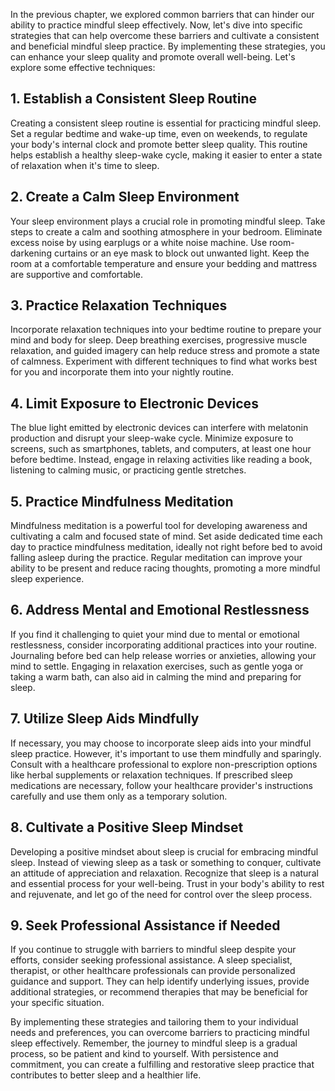 
In the previous chapter, we explored common barriers that can hinder our ability to practice mindful sleep effectively. Now, let's dive into specific strategies that can help overcome these barriers and cultivate a consistent and beneficial mindful sleep practice. By implementing these strategies, you can enhance your sleep quality and promote overall well-being. Let's explore some effective techniques:

## 1\. Establish a Consistent Sleep Routine

Creating a consistent sleep routine is essential for practicing mindful sleep. Set a regular bedtime and wake-up time, even on weekends, to regulate your body's internal clock and promote better sleep quality. This routine helps establish a healthy sleep-wake cycle, making it easier to enter a state of relaxation when it's time to sleep.

## 2\. Create a Calm Sleep Environment

Your sleep environment plays a crucial role in promoting mindful sleep. Take steps to create a calm and soothing atmosphere in your bedroom. Eliminate excess noise by using earplugs or a white noise machine. Use room-darkening curtains or an eye mask to block out unwanted light. Keep the room at a comfortable temperature and ensure your bedding and mattress are supportive and comfortable.

## 3\. Practice Relaxation Techniques

Incorporate relaxation techniques into your bedtime routine to prepare your mind and body for sleep. Deep breathing exercises, progressive muscle relaxation, and guided imagery can help reduce stress and promote a state of calmness. Experiment with different techniques to find what works best for you and incorporate them into your nightly routine.

## 4\. Limit Exposure to Electronic Devices

The blue light emitted by electronic devices can interfere with melatonin production and disrupt your sleep-wake cycle. Minimize exposure to screens, such as smartphones, tablets, and computers, at least one hour before bedtime. Instead, engage in relaxing activities like reading a book, listening to calming music, or practicing gentle stretches.

## 5\. Practice Mindfulness Meditation

Mindfulness meditation is a powerful tool for developing awareness and cultivating a calm and focused state of mind. Set aside dedicated time each day to practice mindfulness meditation, ideally not right before bed to avoid falling asleep during the practice. Regular meditation can improve your ability to be present and reduce racing thoughts, promoting a more mindful sleep experience.

## 6\. Address Mental and Emotional Restlessness

If you find it challenging to quiet your mind due to mental or emotional restlessness, consider incorporating additional practices into your routine. Journaling before bed can help release worries or anxieties, allowing your mind to settle. Engaging in relaxation exercises, such as gentle yoga or taking a warm bath, can also aid in calming the mind and preparing for sleep.

## 7\. Utilize Sleep Aids Mindfully

If necessary, you may choose to incorporate sleep aids into your mindful sleep practice. However, it's important to use them mindfully and sparingly. Consult with a healthcare professional to explore non-prescription options like herbal supplements or relaxation techniques. If prescribed sleep medications are necessary, follow your healthcare provider's instructions carefully and use them only as a temporary solution.

## 8\. Cultivate a Positive Sleep Mindset

Developing a positive mindset about sleep is crucial for embracing mindful sleep. Instead of viewing sleep as a task or something to conquer, cultivate an attitude of appreciation and relaxation. Recognize that sleep is a natural and essential process for your well-being. Trust in your body's ability to rest and rejuvenate, and let go of the need for control over the sleep process.

## 9\. Seek Professional Assistance if Needed

If you continue to struggle with barriers to mindful sleep despite your efforts, consider seeking professional assistance. A sleep specialist, therapist, or other healthcare professionals can provide personalized guidance and support. They can help identify underlying issues, provide additional strategies, or recommend therapies that may be beneficial for your specific situation.

By implementing these strategies and tailoring them to your individual needs and preferences, you can overcome barriers to practicing mindful sleep effectively. Remember, the journey to mindful sleep is a gradual process, so be patient and kind to yourself. With persistence and commitment, you can create a fulfilling and restorative sleep practice that contributes to better sleep and a healthier life.
